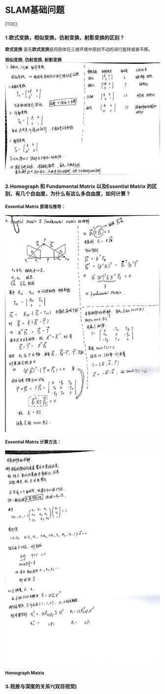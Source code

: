 # SLAM基础问题

[TOC]

### 1.欧式变换，相似变换，仿射变换，射影变换的区别？
**欧式变换**
首先**欧式变换**是将刚体在三维环境中原封不动的进行旋转或者平移。

**相似变换**, **仿射变换**, **射影变换**
![](images/Q1.jpg)

### 2.Homograph 和 Fundamental Matrix 以及Essential Matrix 的区别，有几个自由度，为什么有这么多自由度，如何计算？

#### Essential Matrix 原理与推导：
![](images/Q2_1.jpg)

#### Essential Matrix 计算方法：
![](images/Q2_2.jpg)

#### Homograph Matrix

### 3.视差与深度的关系?(双目视觉)

